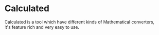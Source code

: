# Calculated
Calculated is a tool which have different kinds of Mathematical converters, it's feature rich and very easy to use.
